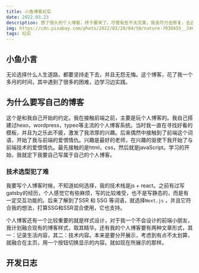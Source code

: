 ```yaml
---
title: 小鱼博客纪实
date: 2022.03.23
description: 想了很久的个人博客，终于要来了。尽管有些不太完美，我会尽力去修复，去迭代，慢慢成长，成为我想要成为的人。写下博文以记之，博客开发进入新阶段。
img: https://cdn.pixabay.com/photo/2022/02/28/04/50/nature-7038455__340.jpg
tags: 纪实
---
```




## 小鱼小言

无论选择什么人生道路，都要坚持走下去，并且无怨无悔。这个博客，花了我一个多月的时间，其中遇到了很多的困难，边学习边实践。

## 为什么要写自己的博客

这个是和我自己开始的约定。我在接触前端之前，主要是玩个人博客的。我自己搭建过hexo，wordpress，typeo等主流的个人博客系统。当时我一直在寻找好看的模板，并且为之乐此不疲，激发了我浓厚的兴趣。后来偶然中接触到了前端这个词语，开始了我与前端的爱恨情仇。兴趣是最好的老师，在兴趣的驱使下我开始了与前端技术的爱恨情仇。最先接触的是html，css，然后就是javaScript。学习的开始，我就定下我要自己写属于自己的个人博客。

### 技术选型犯了难

我要写个人博客时候，不知道如何选择，我的技术栈是js  + react。之前有过写gatsby的经历，个人感觉它有些麻烦，写的比较难受，也不是写静态的，而是有一定交互功能的。后来了解到了SSR 和 SSG 等词语，就选择`Next.js` ，并且它符合我的想法，打算SSG和SSR混合使用，它也支持。

个人博客还有一个比较重要的就是样式设计，对于我一个不会设计的前端小朋友，我计划融合现有的博客样式，取其精华。还有我的个人博客要有两种文章形式，其一：记录生活内容，其二：技术内容。本来是要分开展示，考虑到有点不太划算，就融合在主页，用一个按钮切换显示的内容。就如现在所展示的那样。

## 开发日志



